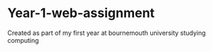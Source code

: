 # Year-1-web-assignment
Created as part of my first year at bournemouth university studying computing
